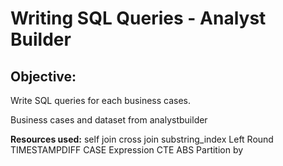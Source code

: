 # Writing SQL Queries - Analyst Builder

## Objective: 
Write SQL queries for each business cases. 

Business cases and dataset from analystbuilder

**Resources used:**
self join
cross join
substring_index
Left
Round
TIMESTAMPDIFF
CASE Expression
CTE
ABS
Partition by



 
